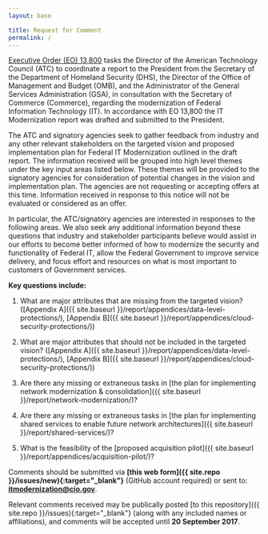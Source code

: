 ```yaml
---
layout: base

title: Request for Comment
permalink: /
---
```


[Executive Order (EO) 13,800][1] tasks the Director of the American Technology Council (ATC) to coordinate a report to the President from the Secretary of the Department of Homeland Security (DHS), the Director of the Office of Management and Budget (OMB), and the Administrator of the General Services Administration (GSA), in consultation with the Secretary of Commerce (Commerce), regarding the modernization of Federal Information Technology (IT). In accordance with EO 13,800 the IT Modernization report was drafted and submitted to the President.

The ATC and signatory agencies seek to gather feedback from industry and any other relevant stakeholders on the targeted vision and proposed implementation plan for Federal IT Modernization outlined in the draft report. The information received will be grouped into high level themes under the key input areas listed below.  These themes will be provided to the signatory agencies for consideration of potential changes in the vision and implementation plan. The agencies are not requesting or accepting offers at this time. Information received in response to this notice will not be evaluated or considered as an offer.

In particular, the ATC/signatory agencies are interested in responses to the following areas. We also seek any additional information beyond these questions that industry and stakeholder participants believe would assist in our efforts to become better informed of how to modernize the security and functionality of Federal IT, allow the Federal Government to improve service delivery, and focus effort and resources on what is most important to customers of Government services.

**Key questions include:**

1. What are major attributes that are missing from the targeted vision? ([Appendix A]({{ site.baseurl }}/report/appendices/data-level-protections/), [Appendix B]({{ site.baseurl }}/report/appendices/cloud-security-protections/))

2. What are major attributes that should not be included in the targeted vision? ([Appendix A]({{ site.baseurl }}/report/appendices/data-level-protections/), [Appendix B]({{ site.baseurl }}/report/appendices/cloud-security-protections/))

3. Are there any missing or extraneous tasks in [the plan for implementing network modernization & consolidation]({{ site.baseurl }}/report/network-modernization/)?

4. Are there any missing or extraneous tasks in [the plan for implementing shared services to enable future network architectures]({{ site.baseurl }}/report/shared-services/)?

5. What is the feasibility of the [proposed acquisition pilot]({{ site.baseurl }}/report/appendices/acquisition-pilot/)?

Comments should be submitted via **[this web form]({{ site.repo }}/issues/new){:target="_blank"}** (GitHub account required) or sent to: **[itmodernization@cio.gov](mailto:itmodernization@cio.gov)**.

Relevant comments received may be publically posted [to this repository]({{ site.repo }}/issues){:target="_blank"} (along with any included names or affiliations), and comments will be accepted until **20 September 2017**.

[1]: https://www.whitehouse.gov/the-press-office/2017/05/11/presidential-executive-order-strengthening-cybersecurity-federal
